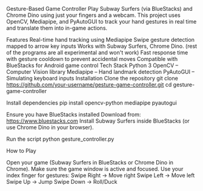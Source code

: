 Gesture-Based Game Controller
Play Subway Surfers (via BlueStacks) and Chrome Dino using just your fingers and a webcam.
This project uses OpenCV, Mediapipe, and PyAutoGUI to track your hand gestures in real time and translate them into in-game actions.

Features
Real-time hand tracking using Mediapipe
Swipe gesture detection mapped to arrow key inputs
Works with Subway Surfers, Chrome Dino. (rest of the programs are all experimental and won't work)
Fast response time with gesture cooldown to prevent accidental moves
Compatible with BlueStacks for Android game control
Tech Stack
Python 3
OpenCV – Computer Vision library
Mediapipe – Hand landmark detection
PyAutoGUI – Simulating keyboard inputs
Installation
Clone the repository git clone https://github.com/your-username/gesture-game-controller.git cd gesture-game-controller

Install dependencies pip install opencv-python mediapipe pyautogui

Ensure you have BlueStacks installed Download from: https://www.bluestacks.com Install Subway Surfers inside BlueStacks (or use Chrome Dino in your browser).

Run the script python gesture_controller.py

How to Play

Open your game (Subway Surfers in BlueStacks or Chrome Dino in Chrome). Make sure the game window is active and focused. Use your index finger for gestures: Swipe Right → Move right Swipe Left → Move left Swipe Up → Jump Swipe Down → Roll/Duck
